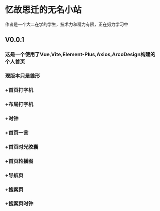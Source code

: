 # 忆故思迁的无名小站

作者是一个大二在学的学生，技术力和精力有限，正在努力学习中

## V0.0.1

### 这是一个使用了Vue,Vite,Element-Plus,Axios,ArcoDesign构建的个人首页
### 现版本只是雏形
### +首页打字机
### +布局打字机
### +时钟
### +首页一言
### +首页时光胶囊
### +首页轮播图
### +导航页
### +搜索页
### +搜索页时钟


